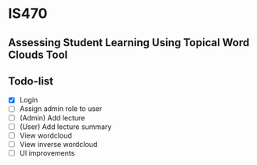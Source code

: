 # IS470
## Assessing Student Learning Using Topical Word Clouds Tool

## Todo-list
- [x] Login
- [ ] Assign admin role to user
- [ ] (Admin) Add lecture
- [ ] (User) Add lecture summary
- [ ] View wordcloud
- [ ] View inverse wordcloud
- [ ] UI improvements